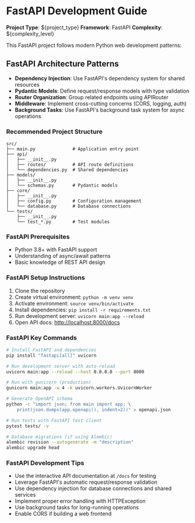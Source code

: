 # FastAPI Development Guide

<!-- REPLACE:architecture -->
**Project Type**: ${project_type}
**Framework**: FastAPI
**Complexity**: ${complexity_level}

This FastAPI project follows modern Python web development patterns:

## FastAPI Architecture Patterns

- **Dependency Injection**: Use FastAPI's dependency system for shared resources
- **Pydantic Models**: Define request/response models with type validation
- **Router Organization**: Group related endpoints using APIRouter
- **Middleware**: Implement cross-cutting concerns (CORS, logging, auth)
- **Background Tasks**: Use FastAPI's background task system for async operations

### Recommended Project Structure

```text
src/
├── main.py              # Application entry point
├── api/
│   ├── __init__.py
│   ├── routes/          # API route definitions
│   └── dependencies.py  # Shared dependencies
├── models/
│   ├── __init__.py
│   └── schemas.py       # Pydantic models
├── core/
│   ├── __init__.py
│   ├── config.py        # Configuration management
│   └── database.py      # Database connections
└── tests/
    ├── __init__.py
    └── test_*.py        # Test modules
```
<!-- /REPLACE:architecture -->

<!-- REPLACE:getting-started -->
### FastAPI Prerequisites

- Python 3.8+ with FastAPI support
- Understanding of async/await patterns
- Basic knowledge of REST API design

### FastAPI Setup Instructions

1. Clone the repository
2. Create virtual environment: `python -m venv venv`
3. Activate environment: `source venv/bin/activate`
4. Install dependencies: `pip install -r requirements.txt`
5. Run development server: `uvicorn main:app --reload`
6. Open API docs: <http://localhost:8000/docs>

### FastAPI Key Commands

```bash
# Install FastAPI and dependencies
pip install "fastapi[all]" uvicorn

# Run development server with auto-reload
uvicorn main:app --reload --host 0.0.0.0 --port 8000

# Run with gunicorn (production)
gunicorn main:app -w 4 -k uvicorn.workers.UvicornWorker

# Generate OpenAPI schema
python -c "import json; from main import app; \
    print(json.dumps(app.openapi(), indent=2))" > openapi.json

# Run tests with FastAPI test client
pytest tests/ -v

# Database migrations (if using Alembic)
alembic revision --autogenerate -m "description"
alembic upgrade head
```

### FastAPI Development Tips

- Use the interactive API documentation at `/docs` for testing
- Leverage FastAPI's automatic request/response validation
- Use dependency injection for database connections and shared services
- Implement proper error handling with HTTPException
- Use background tasks for long-running operations
- Enable CORS if building a web frontend
<!-- /REPLACE:getting-started -->
